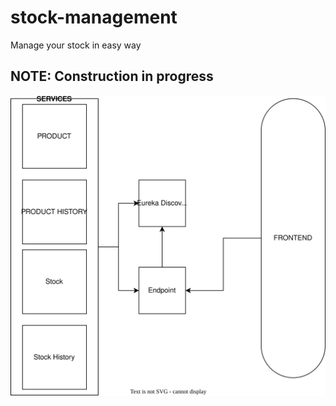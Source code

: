 # stock-management
Manage your stock in easy way
## NOTE: Construction in progress 

![Project diagram](https://github.com/smruti-banty/stock-management/blob/main/drawio/Project%20Diagram.drawio.svg "Diagram")
